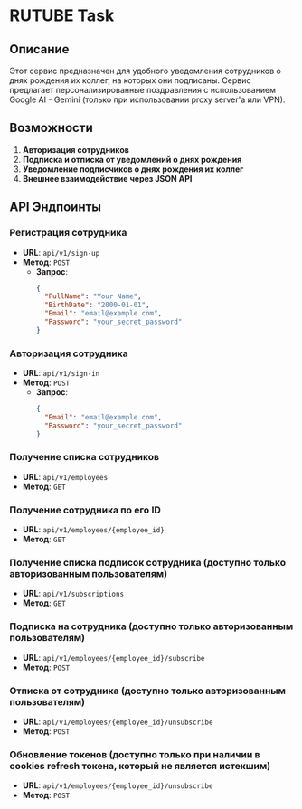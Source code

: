 # RUTUBE Task

## Описание

Этот сервис предназначен для удобного уведомления сотрудников о днях рождения их коллег, на которых они подписаны.
Сервис предлагает персонализированные поздравления с использованием Google AI - Gemini (только при использовании proxy
server'а или VPN).

## Возможности

1. **Авторизация сотрудников**
2. **Подписка и отписка от уведомлений о днях рождения**
3. **Уведомление подписчиков о днях рождения их коллег**
4. **Внешнее взаимодействие через JSON API**

## API Эндпоинты

### Регистрация сотрудника

- **URL**: `api/v1/sign-up`
- **Метод**: `POST`
    - **Запрос**:
      ```json
      {
        "FullName": "Your Name",
        "BirthDate": "2000-01-01",
        "Email": "email@example.com",
        "Password": "your_secret_password"
      }

### Авторизация сотрудника

- **URL**: `api/v1/sign-in`
- **Метод**: `POST`
    - **Запрос**:
      ```json
      {
        "Email": "email@example.com",
        "Password": "your_secret_password"
      }

### Получение списка сотрудников

- **URL**: `api/v1/employees`
- **Метод**: `GET`

### Получение сотрудника по его ID

- **URL**: `api/v1/employees/{employee_id}`
- **Метод**: `GET`

### Получение списка подписок сотрудника (доступно только авторизованным пользователям)

- **URL**: `api/v1/subscriptions`
- **Метод**: `GET`

### Подписка на сотрудника (доступно только авторизованным пользователям)

- **URL**: `api/v1/employees/{employee_id}/subscribe`
- **Метод**: `POST`

### Отписка от сотрудника (доступно только авторизованным пользователям)

- **URL**: `api/v1/employees/{employee_id}/unsubscribe`
- **Метод**: `POST`

### Обновление токенов (доступно только при наличии в cookies refresh токена, который не является истекшим)

- **URL**: `api/v1/employees/{employee_id}/unsubscribe`
- **Метод**: `POST`